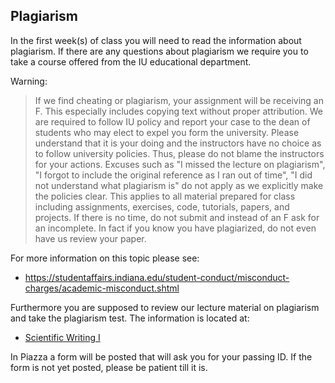## Plagiarism

In the first week(s) of class you will need to read the information about
plagiarism. If there are any questions about plagiarism we require you
to take a course offered from the IU educational department.

Warning:

> If we find cheating or plagiarism, your assignment will be receiving
> an F. This especially includes copying text without proper
> attribution. We are required to follow IU policy and report your
> case to the dean of students who may elect to expel you form the
> university. Please understand that it is your doing and the
> instructors have no choice as to follow university policies. Thus,
> please do not blame the instructors for your actions. Excuses such
> as "I missed the lecture on plagiarism", "I forgot to include the
> original reference as I ran out of time", "I did not understand
> what plagiarism is" do not apply as we explicitly make
> the policies clear. This applies to all material prepared for class
> including assignments, exercises, code, tutorials, papers, and
> projects. If there is no time, do not submit and instead of an F ask
> for an incomplete. In fact if you know you have plagiarized, do not
> even have us review your paper.

For more information on this topic please see:

* <https://studentaffairs.indiana.edu/student-conduct/misconduct-charges/academic-misconduct.shtml>


Furthermore you are supposed to review our lecture material on
plagiarism and take the plagiarism test. The information is located
at:

* [Scientific Writing I](https://github.com/cloudmesh-community/book/raw/master/vonLaszewski-writing-1.epub) 

In Piazza a form will be
posted that will ask you for your passing ID. If the form is not yet
posted, please be patient till it is.
